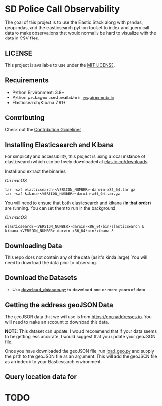 # SD Police Call Observability

The goal of this project is to use the Elastic Stack along with pandas,  geopandas, and the elasticsearch python toolset to index and query call data to make observations that would normally be hard to visualize with the data in CSV files. 

## LICENSE

This project is available to use under the [MIT LICENSE](./LICENSE).

## Requirements

- Python Environment: 3.8+
- Python packages used available in [requirements.in](./requirements.in)
- Elasticsearch/Kibana 7.91+

## Contributing

Check out the [Contribution Guidelines](./CONTRIBUTING.md)

## Installing Elasticsearch and Kibana
For simplicity and accessibility, this project is using a local instance of elasticsearch which can be freely downloaded at [elastic.co/downloads](https://www.elastic.co/downloads/).

Install and extract the binaries.

_On macOS_

```
tar -xzf elasticsearch-<VERSION_NUMBER>-darwin-x86_64.tar.gz 
tar -xzf kibana-<VERSION_NUMBER>-darwin-x86_64.tar.gz
```

You will need to ensure that both elasticsearch and kibana (**in that order**) are running. You can set them to run in the background

_On macOS_

```
elasticsearch-<VERSION_NUMBER>-darwin-x86_64/bin/elasticsearch &
kibana-<VERSION_NUMBER>-darwin-x86_64/bin/kibana &
```

## Downloading Data
This repo does not contain any of the data (as it's kinda large). You will need to download the data prior to observing.

## Download the Datasets

- Use [download_datasets.py](./src/download_datasets.py) to download one or more years of data.

## Getting the address geoJSON Data

The geoJSON data that we will use is from <https://openaddresses.io>. You will need to make an account to download this data. 

**NOTE**: This dataset can update. I would recommend that if your data seems to be getting less accurate, I would suggest that you update your geoJSON file.

Once you have downloaded the geoJSON file, run [load_geo.py](./src/load_geo.py) and supply the path to the geoJSON file as an argument. This will add the geoJSON file as an index into your Elasticsearch environment.

## Query location data for 
# TODO
